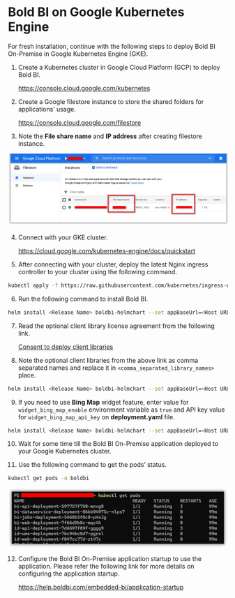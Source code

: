 # Bold BI on Google Kubernetes Engine

For fresh installation, continue with the following steps to deploy Bold BI On-Premise in Google Kubernetes Engine (GKE).

1. Create a Kubernetes cluster in Google Cloud Platform (GCP) to deploy Bold BI.

   https://console.cloud.google.com/kubernetes 

2. Create a Google filestore instance to store the shared folders for applications’ usage.

   https://console.cloud.google.com/filestore 

3. Note the **File share name** and **IP address** after creating filestore instance.

![File Share details](images/gke_file_share_details.png)

4. Connect with your GKE cluster.

   https://cloud.google.com/kubernetes-engine/docs/quickstart 

5. After connecting with your cluster, deploy the latest Nginx ingress controller to your cluster using the following command.

```sh
kubectl apply -f https://raw.githubusercontent.com/kubernetes/ingress-nginx/controller-v0.41.2/deploy/static/provider/cloud/deploy.yaml
```

6. Run the following command to install Bold BI.

```sh
helm install <Release Name> boldbi-helmchart --set appBaseUrl=<Host URL>,persistentVolume.gke.fileShareName=<File share name>,persistentVolume.gke.fileShareIp=<IP address>
```

7. Read the optional client library license agreement from the following link.

    [Consent to deploy client libraries](../docs/consent-to-deploy-client-libraries.md)

8. Note the optional client libraries from the above link as comma separated names and replace it in `<comma_separated_library_names>` place.

```sh
helm install <Release Name> boldbi-helmchart --set appBaseUrl=<Host URL>,persistentVolume.gke.fileShareName=<File share name>,persistentVolume.gke.fileShareIp=<IP address>,optionalLibs=<comma_separated_library_names>
```

9. If you need to use **Bing Map** widget feature, enter value for `widget_bing_map_enable` environment variable as `true` and API key value for `widget_bing_map_api_key` on **deployment.yaml** file.
   
```sh
helm install <Release Name> boldbi-helmchart --set appBaseUrl=<Host URL>,persistentVolume.gke.fileShareName=<File share name>,persistentVolume.gke.fileShareIp=<IP address>,bingMapWidget.enabled=true,bingMapWidget.apiKey=<api-key>
``` 

10.	Wait for some time till the Bold BI On-Premise application deployed to your Google Kubernetes cluster.

11.	Use the following command to get the pods’ status.

```sh
kubectl get pods -n boldbi
```
![Pod status](images/pod_status.png) 

12.	Configure the Bold BI On-Premise application startup to use the application. Please refer the following link for more details on configuring the application startup.
    
    https://help.boldbi.com/embedded-bi/application-startup
